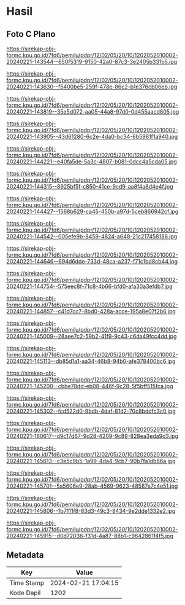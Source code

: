 # Hasil

## Foto C Plano

https://sirekap-obj-formc.kpu.go.id/7fd6/pemilu/pdpr/12/02/05/20/10/1202052010002-20240221-143544--650f5319-9150-42a0-87c3-3e2405b331b5.jpg

https://sirekap-obj-formc.kpu.go.id/7fd6/pemilu/pdpr/12/02/05/20/10/1202052010002-20240221-143630--f5400be5-259f-478e-86c2-b1e376cb06eb.jpg

https://sirekap-obj-formc.kpu.go.id/7fd6/pemilu/pdpr/12/02/05/20/10/1202052010002-20240221-143819--35e5d072-aa05-44a8-97d0-0d455aacd805.jpg

https://sirekap-obj-formc.kpu.go.id/7fd6/pemilu/pdpr/12/02/05/20/10/1202052010002-20240221-143905--43d61280-6c2e-4da0-bc34-6b5961f1a940.jpg

https://sirekap-obj-formc.kpu.go.id/7fd6/pemilu/pdpr/12/02/05/20/10/1202052010002-20240221-144221--e40fa5de-5a3c-4807-b081-0dcc4a5cda05.jpg

https://sirekap-obj-formc.kpu.go.id/7fd6/pemilu/pdpr/12/02/05/20/10/1202052010002-20240221-144315--8925bf5f-c850-41ce-9cd9-aa8f4a8d4e4f.jpg

https://sirekap-obj-formc.kpu.go.id/7fd6/pemilu/pdpr/12/02/05/20/10/1202052010002-20240221-144427--1568b629-ca45-450b-a97d-5ceb866942cf.jpg

https://sirekap-obj-formc.kpu.go.id/7fd6/pemilu/pdpr/12/02/05/20/10/1202052010002-20240221-144542--005efe9b-8459-4824-a648-21c217458186.jpg

https://sirekap-obj-formc.kpu.go.id/7fd6/pemilu/pdpr/12/02/05/20/10/1202052010002-20240221-144646--694d6dde-733d-48ca-a237-f71c1bd8cb44.jpg

https://sirekap-obj-formc.kpu.go.id/7fd6/pemilu/pdpr/12/02/05/20/10/1202052010002-20240221-144754--575eec8f-71c8-4b66-bfd0-afa30a3efdb7.jpg

https://sirekap-obj-formc.kpu.go.id/7fd6/pemilu/pdpr/12/02/05/20/10/1202052010002-20240221-144857--c41d7cc7-8bd0-428a-acce-195a8e07f2b6.jpg

https://sirekap-obj-formc.kpu.go.id/7fd6/pemilu/pdpr/12/02/05/20/10/1202052010002-20240221-145009--28aee7c2-59b2-41f9-9c43-c6da49fcc4dd.jpg

https://sirekap-obj-formc.kpu.go.id/7fd6/pemilu/pdpr/12/02/05/20/10/1202052010002-20240221-145113--db85d1a1-aa34-46b8-94b0-afe378400bc6.jpg

https://sirekap-obj-formc.kpu.go.id/7fd6/pemilu/pdpr/12/02/05/20/10/1202052010002-20240221-145200--cbbe78dd-eb08-446f-9c28-5f5bff515fca.jpg

https://sirekap-obj-formc.kpu.go.id/7fd6/pemilu/pdpr/12/02/05/20/10/1202052010002-20240221-145302--fcd522d0-9bdb-4daf-81d2-70c8bddfc3c0.jpg

https://sirekap-obj-formc.kpu.go.id/7fd6/pemilu/pdpr/12/02/05/20/10/1202052010002-20240221-160617--d9c17d67-9d28-4209-9c89-828ea3eda9d3.jpg

https://sirekap-obj-formc.kpu.go.id/7fd6/pemilu/pdpr/12/02/05/20/10/1202052010002-20240221-145613--c3e5c9b5-1a99-4da4-9cb7-90b7fa1db86a.jpg

https://sirekap-obj-formc.kpu.go.id/7fd6/pemilu/pdpr/12/02/05/20/10/1202052010002-20240221-145701--5a5606e9-28ab-4569-9623-48587e7c4e51.jpg

https://sirekap-obj-formc.kpu.go.id/7fd6/pemilu/pdpr/12/02/05/20/10/1202052010002-20240221-145806--1b7111f8-83d3-49c3-8434-9e2dde1332e2.jpg

https://sirekap-obj-formc.kpu.go.id/7fd6/pemilu/pdpr/12/02/05/20/10/1202052010002-20240221-145915--d0d72036-f31d-4a87-88b1-c9642861f4f5.jpg


## Metadata

| Key        | Value               |
| ---------- | ------------------- |
| Time Stamp | 2024-02-21 17:04:15 |
| Kode Dapil | 1202                |



